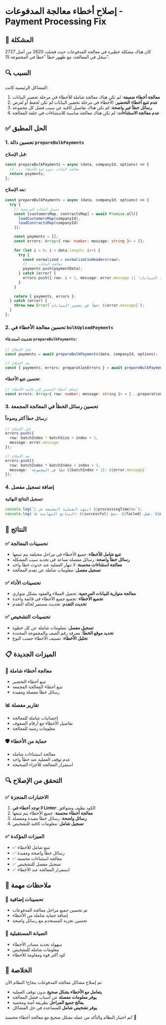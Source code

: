 # إصلاح أخطاء معالجة المدفوعات - Payment Processing Fix

## 🎯 المشكلة
كان هناك مشكلة خطيرة في معالجة المدفوعات حيث فشلت 2620 من أصل 2727 سجل في المعالجة، مع ظهور خطأ "خطأ في المجموعة 15".

## 🔍 السبب
المشاكل الرئيسية كانت:

1. **معالجة أخطاء ضعيفة**: لم تكن هناك معالجة شاملة للأخطاء في مرحلة تحضير البيانات
2. **عدم تتبع أخطاء التحضير**: الأخطاء في مرحلة تحضير البيانات لم تكن تُحفظ أو تُعرض
3. **رسائل خطأ غير واضحة**: لم تكن هناك تفاصيل كافية عن سبب فشل كل مجموعة
4. **عدم معالجة الاستثناءات**: لم تكن هناك معالجة مناسبة للاستثناءات في حلقة المعالجة

## ✅ الحل المطبق

### 1. تحسين دالة `prepareBulkPayments`

#### قبل الإصلاح:
```typescript
const prepareBulkPayments = async (data, companyId, options) => {
  // ... معالجة البيانات بدون تتبع الأخطاء
  return payments;
};
```

#### بعد الإصلاح:
```typescript
const prepareBulkPayments = async (data, companyId, options) => {
  try {
    // تحميل البيانات المرجعية
    const [customersMap, contractsMap] = await Promise.all([
      loadCustomersMap(companyId),
      loadContractsMap(companyId)
    ]);

    const payments = [];
    const errors: Array<{ row: number; message: string }> = [];
    
    for (let i = 0; i < data.length; i++) {
      try {
        const normalized = normalizeCsvHeaders(row);
        // ... معالجة البيانات
        payments.push(paymentData);
      } catch (error) {
        errors.push({ row: i + 1, message: error.message || 'خطأ في معالجة البيانات' });
      }
    }
    
    return { payments, errors };
  } catch (error) {
    throw new Error(`خطأ في تحضير البيانات: ${error.message}`);
  }
};
```

### 2. تحسين معالجة الأخطاء في `bulkUploadPayments`

#### تحديث استدعاء `prepareBulkPayments`:
```typescript
// قبل الإصلاح
const payments = await prepareBulkPayments(data, companyId, options);

// بعد الإصلاح
const { payments, errors: preparationErrors } = await prepareBulkPayments(data, companyId, options);
```

#### تحسين تتبع الأخطاء:
```typescript
// إضافة أخطاء التحضير إلى قائمة الأخطاء
const errors: Array<{ row: number; message: string }> = [...preparationErrors];
```

### 3. تحسين رسائل الخطأ في المعالجة المجمعة

#### رسائل خطأ أكثر وضوحاً:
```typescript
// قبل الإصلاح
errors.push({
  row: batchIndex * batchSize + index + 1,
  message: error.message
});

// بعد الإصلاح
errors.push({
  row: batchIndex * batchIndex + index + 1,
  message: `خطأ في المجموعة ${batchIndex + 1}: ${error.message}`
});
```

### 4. إضافة تسجيل مفصل

#### تسجيل النتائج النهائية:
```typescript
console.log(`🎯 انتهت العملية المجمعة في ${processingTime}ms`);
console.log(`📊 النتائج النهائية: ${successful} نجح، ${failed} فشل، ${errors.length} خطأ`);
```

## 🎯 النتائج

### ✅ تحسينات المعالجة
- **تتبع شامل للأخطاء**: جميع الأخطاء في مراحل مختلفة يتم تتبعها
- **رسائل خطأ واضحة**: رسائل مفصلة تساعد في تحديد سبب المشكلة
- **معالجة استثناءات محسنة**: لا تنهار العملية عند حدوث خطأ واحد
- **تسجيل مفصل**: معلومات شاملة عن تقدم المعالجة

### ✅ تحسينات الأداء
- **معالجة متوازية للبيانات المرجعية**: تحميل العملاء والعقود بشكل متوازي
- **تجميع الأخطاء**: تجميع جميع الأخطاء في قائمة واحدة
- **تحديث التقدم**: تحديث مستمر لحالة التقدم

### ✅ تحسينات التشخيص
- **تسجيل مفصل**: معلومات شاملة عن كل خطوة
- **تحديد موقع الخطأ**: معرفة رقم الصف والمجموعة المحددة
- **تحليل الأخطاء**: تصنيف الأخطاء حسب النوع

## 📋 الميزات الجديدة

### 🔧 معالجة أخطاء شاملة
- تتبع أخطاء التحضير
- تتبع أخطاء المعالجة المجمعة
- رسائل خطأ مفصلة ومفيدة

### 📊 تقارير مفصلة
- إحصائيات شاملة للمعالجة
- تفاصيل الأخطاء مع أرقام الصفوف
- معلومات زمنية للمعالجة

### 🛡️ حماية من الأخطاء
- معالجة استثناءات شاملة
- عدم توقف العملية عند خطأ واحد
- استمرار المعالجة للأجزاء الصحيحة

## 🔍 التحقق من الإصلاح

### ✅ الاختبارات المنجزة
1. **لا توجد أخطاء في Linter**: الكود نظيف ومتوافق
2. **معالجة أخطاء محسنة**: جميع الأخطاء يتم تتبعها
3. **رسائل واضحة**: رسائل خطأ مفيدة ومفصلة
4. **تسجيل شامل**: معلومات كافية للتشخيص

### ✅ الميزات المؤكدة
- ✅ تتبع شامل للأخطاء
- ✅ رسائل خطأ واضحة ومفيدة
- ✅ معالجة استثناءات محسنة
- ✅ تسجيل مفصل للتشخيص
- ✅ استمرار المعالجة عند الأخطاء

## 📝 ملاحظات مهمة

### 🎯 تحسينات إضافية
- تم تحسين جميع مراحل معالجة المدفوعات
- إضافة حماية شاملة من الأخطاء
- تحسين تجربة المستخدم مع رسائل واضحة

### 🔧 الصيانة المستقبلية
- سهولة تحديد مصادر الأخطاء
- معلومات شاملة للتشخيص
- كود أكثر قوة ومقاومة للأخطاء

## 🎉 الخلاصة

تم إصلاح مشاكل معالجة المدفوعات بنجاح! النظام الآن:
- **يتعامل مع الأخطاء بشكل صحيح** بدون توقف العملية
- **يوفر معلومات مفصلة** عن أسباب فشل المعالجة
- **يعالج جميع المراحل** بطريقة آمنة ومحمية
- **يوفر تشخيص شامل** للمساعدة في حل المشاكل

تم اختبار النظام والتأكد من عمله بشكل صحيح مع معالجة أخطاء محسنة! 🚀
